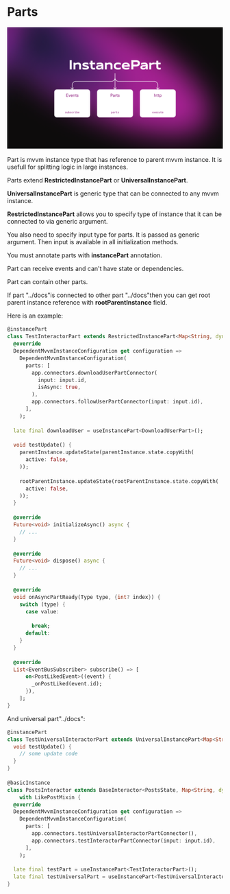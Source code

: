 # Parts

<img src="doc_images/instance_part.png" alt="instance_part" width="600"/>

Part is mvvm instance type that has reference to parent mvvm instance.
It is usefull for splitting logic in large instances. 

Parts extend <b>RestrictedInstancePart</b> or <b>UniversalInstancePart</b>.

<b>UniversalInstancePart</b> is generic type that can be connected to any mvvm instance. 

<b>RestrictedInstancePart</b> allows you to specify type of instance that it can be connected to via generic argument.

You also need to specify input type for parts. It is passed as generic argument. Then input is available in all initialization methods.

You must annotate parts with <b>instancePart</b> annotation.

Part can receive events and can't have state or dependencies.

Part can contain other parts.

If part "../docs"is connected to other part "../docs"then you can get root parent instance reference with <b>rootParentInstance</b> field.

Here is an example:

```dart
@instancePart
class TestInteractorPart extends RestrictedInstancePart<Map<String, dynamic>, PostsInteractor> {
  @override
  DependentMvvmInstanceConfiguration get configuration =>
    DependentMvvmInstanceConfiguration(
      parts: [
        app.connectors.downloadUserPartConnector(
          input: input.id,
          isAsync: true,
        ),
        app.connectors.followUserPartConnector(input: input.id),
      ],
    );

  late final downloadUser = useInstancePart<DownloadUserPart>();

  void testUpdate() {
    parentInstance.updateState(parentInstance.state.copyWith(
      active: false,
    ));

    rootParentInstance.updateState(rootParentInstance.state.copyWith(
      active: false,
    ));
  }

  @override
  Future<void> initializeAsync() async {
    // ...
  }

  @override
  Future<void> dispose() async {
    // ...
  }

  @override
  void onAsyncPartReady(Type type, {int? index}) {
    switch (type) {
      case value:
        
        break;
      default:
    }
  }

  @override
  List<EventBusSubscriber> subscribe() => [
      on<PostLikedEvent>((event) {
        _onPostLiked(event.id);
      }),
    ];
}
```

And universal part"../docs":

```dart
@instancePart
class TestUniversalInteractorPart extends UniversalInstancePart<Map<String, dynamic>> {
  void testUpdate() {
    // some update code
  }
}

@basicInstance
class PostsInteractor extends BaseInteractor<PostsState, Map<String, dynamic>>
    with LikePostMixin {
  @override
  DependentMvvmInstanceConfiguration get configuration =>
    DependentMvvmInstanceConfiguration(
      parts: [
        app.connectors.testUniversalInteractorPartConnector(),
        app.connectors.testInteractorPartConnector(input: input.id),
      ],
    );

  late final testPart = useInstancePart<TestInteractorPart>();
  late final testUniversalPart = useInstancePart<TestUniversalInteractorPart>();
}
```
